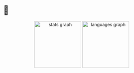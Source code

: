 <h1 align="left">👋</h1>
<div align="center">
  <img src="https://github-readme-stats-sigma-five.vercel.app/api?hide_title=false&hide_rank=true&show_icons=true&include_all_commits=true&count_private=true&disable_animations=false&theme=onedark&locale=en&hide_border=false&username=xLPMG" height="150" alt="stats graph"  />
  <img src="https://github-readme-stats-sigma-five.vercel.app/api/top-langs?locale=en&hide_title=false&layout=compact&card_width=320&langs_count=5&theme=onedark&hide_border=false&username=xLPMG&hide=jupyter%20notebook" height="150" alt="languages graph"  />
</div>
